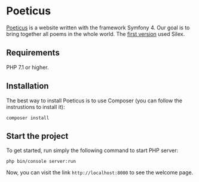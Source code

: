 # Poeticus

[Poeticus](https://poeticus.wakonda.guru) is a website written with the framework Symfony 4. Our goal is to bring together all poems in the whole world. The [first version](https://github.com/Wakonda/Poeticus) used Silex.

## Requirements

PHP 7.1 or higher.

## Installation

The best way to install Poeticus is to use Composer (you can follow the instrustions to install it):

`composer install`

## Start the project

To get started, run simply the following command to start PHP server:

`php bin/console server:run`

Now, you can visit the link `http://localhost:8000` to see the welcome page.

